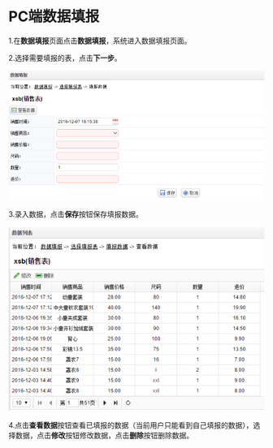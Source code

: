 # PC端数据填报

1.在**数据填报**页面点击**数据填报**，系统进入数据填报页面。

2.选择需要填报的表，点击**下一步**。

![数据填报图片](QQ图片20161207181614.png)

3.录入数据，点击**保存**按钮保存填报数据。

![数据列表](QQ图片20161207182112.png)

4.点击**查看数据**按钮查看已填报的数据（当前用户只能看到自己填报的数据），选择数据，点击**修改**按钮修改数据，点击**删除**按钮删除数据。